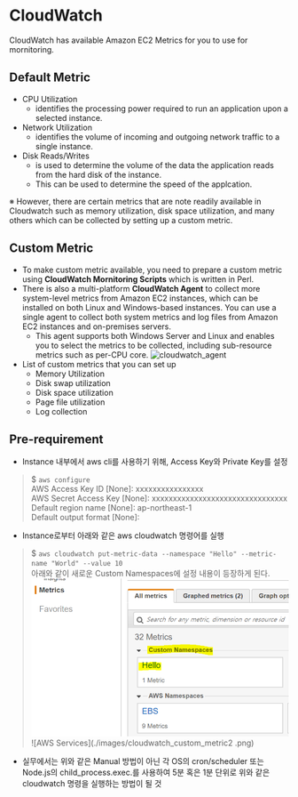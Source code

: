 CloudWatch
===
CloudWatch has available Amazon EC2 Metrics for you to use for mornitoring.

## Default Metric
- CPU Utilization
    - identifies the processing power required to run an application upon a selected instance.
- Network Utilization
    - identifies the volume of incoming and outgoing network traffic to a single instance.
- Disk Reads/Writes
    - is used to determine the volume of the data the application reads from the hard disk of the instance. 
    - This can be used to determine the speed of the applcation.  

※ However, there are certain metrics that are note readily available in Cloudwatch such as memory utilization, disk space utilization, and many others which can be collected by setting up a custom metric.

## Custom Metric
- To make custom metric available, you need to prepare a custom metric using __CloudWatch Mornitoring Scripts__ which is written in Perl. 
- There is also a multi-platform __CloudWatch Agent__ to collect more system-level metrics from Amazon EC2 instances, which can be installed on both Linux and Windows-based instances. You can use a single agent to collect both system metrics and log files from Amazon EC2 instances and on-premises servers.
    - This agent supports both Windows Server and Linux and enables you to select the metrics to be collected, including sub-resource metrics such as per-CPU core. 
![cloudwatch_agent](../images/cloudwatch_agent.png)
- List of custom metrics that you can set up
    - Memory Utilization
    - Disk swap utilization
    - Disk space utilization
    - Page file utilization
    - Log collection

## Pre-requirement
- Instance 내부에서 aws cli를 사용하기 위해, Access Key와 Private Key를 설정  
>    $ `aws configure`  
    AWS Access Key ID [None]: xxxxxxxxxxxxxxxx  
    AWS Secret Access Key [None]: xxxxxxxxxxxxxxxxxxxxxxxxxxxxxxxx  
    Default region name [None]: ap-northeast-1  
    Default output format [None]:  
- Instance로부터 아래와 같은 aws cloudwatch 명령어를 실행
>$ `aws cloudwatch put-metric-data --namespace "Hello" --metric-name "World" --value 10`  
아래와 같이 새로운 Custom Namespaces에 설정 내용이 등장하게 된다.
![AWS Services](./images/cloudwatch_custom_metric1.png)
![AWS Services](./images/cloudwatch_custom_metric2 .png)
- 실무에서는 위와 같은 Manual 방법이 아닌 각 OS의 cron/scheduler 또는 Node.js의 child_process.exec.를 사용하여 5분 혹은 1분 단위로 위와 같은 cloudwatch 명령을 실행하는 방법이 될 것
